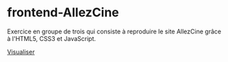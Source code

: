 # frontend-AllezCine

Exercice en groupe de trois qui consiste à reproduire le site AllezCine grâce à l'HTML5, CSS3 et JavaScript.

[Visualiser](https://sarahleejara.github.io/frontend-AllezCine/html/index.html)
